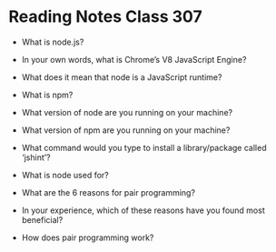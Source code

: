 # Reading Notes Class 307

- What is node.js?
- In your own words, what is Chrome’s V8 JavaScript Engine?
- What does it mean that node is a JavaScript runtime?
- What is npm?
- What version of node are you running on your machine?
- What version of npm are you running on your machine?
- What command would you type to install a library/package called ‘jshint’?
- What is node used for?

- What are the 6 reasons for pair programming?
- In your experience, which of these reasons have you found most beneficial?
- How does pair programming work?
